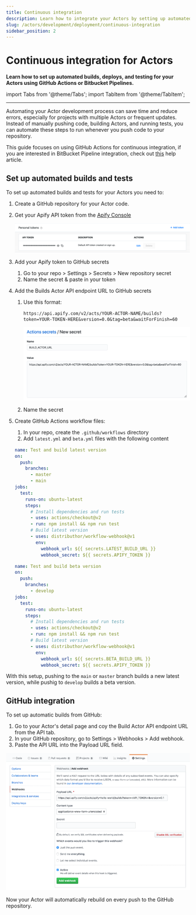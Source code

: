 ```yaml
---
title: Continuous integration
description: Learn how to integrate your Actors by setting up automated builds, deploys, and testing for your Actors using GitHub Actions or Bitbucket Pipelines.
slug: /actors/development/deployment/continuous-integration
sidebar_position: 2
---
```


# Continuous integration for Actors

**Learn how to set up automated builds, deploys, and testing for your Actors using GitHub Actions or Bitbucket Pipelines.**

import Tabs from '@theme/Tabs';
import TabItem from '@theme/TabItem';

---

Automating your Actor development process can save time and reduce errors, especially for projects  with multiple Actors or frequent updates. Instead of manually pushing code, building Actors, and running tests, you can automate these steps to run whenever you push code to your repository.

This guide focuses on using GitHub Actions for continuous integration, if you are interested in BitBucket Pipeline integration, check out [this](https://help.apify.com/en/articles/6988586-setting-up-continuous-integration-for-apify-actors-on-bitbucket) help article.

## Set up automated builds and tests

To set up automated builds and tests for your Actors you need to:

1. Create a GitHub repository for your Actor code.
1. Get your Apify API token from the [Apify Console](https://console.apify.com/account#/integrations)

    ![Apify token in app](./images/ci-token.png)

1. Add your Apify token to GitHub secrets
   1. Go to your repo > Settings > Secrets > New repository secret
   1. Name the secret & paste in your token
1. Add the Builds Actor API endpoint URL to GitHub secrets
   1. Use this format:

      ```cURL
      https://api.apify.com/v2/acts/YOUR-ACTOR-NAME/builds?token=YOUR-TOKEN-HERE&version=0.0&tag=beta&waitForFinish=60
      ```

      ![Add build Actor URL to secrets](./images/ci-add-build-url.png)
  
   1. Name the secret
1. Create GitHub Actions workflow files:
   1. In your repo, create the `.github/workflows` directory
   2. Add `latest.yml` and `beta.yml` files with the following content

    <Tabs groupId="main">
    <TabItem value="latest.yml" label="latest.yml">

    ```yaml
    name: Test and build latest version
    on:
      push:
        branches:
          - master
          - main
    jobs:
      test:
        runs-on: ubuntu-latest
        steps:
          # Install dependencies and run tests
          - uses: actions/checkout@v2
          - run: npm install && npm run test
          # Build latest version
          - uses: distributhor/workflow-webhook@v1
            env:
              webhook_url: ${{ secrets.LATEST_BUILD_URL }}
              webhook_secret: ${{ secrets.APIFY_TOKEN }}

    ```

    </TabItem>


    <TabItem value="beta.yml" label="beta.yml">

    ```yaml
    name: Test and build beta version
    on:
      push:
        branches:
          - develop
    jobs:
      test:
        runs-on: ubuntu-latest
        steps:
          # Install dependencies and run tests
          - uses: actions/checkout@v2
          - run: npm install && npm run test
          # Build latest version
          - uses: distributhor/workflow-webhook@v1
            env:
              webhook_url: ${{ secrets.BETA_BUILD_URL }}
              webhook_secret: ${{ secrets.APIFY_TOKEN }}

    ```

    </TabItem>
    </Tabs>

With this setup, pushing to the `main` or `master` branch builds a new latest version, while pushig to `develop` builds a beta version.

## GitHub integration

To set up automatic builds from GitHub:

1. Go to your Actor's detail page and coy the Build Actor API endpoint URL from the API tab.
1. In your GitHub repository, go to Settings > Webhooks > Add webhook.
1. Paste the API URL into the Payload URL field.

![GitHub integration](./images/ci-github-integration.png)

Now your Actor will automatically rebuild on every push to the GitHub repository.
